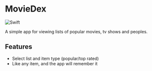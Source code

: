 # MovieDex

![Swift](https://img.shields.io/badge/swift-F54A2A?style=for-the-badge&logo=swift&logoColor=white)

A simple app for viewing lists of popular movies, tv shows and peoples.

## Features

- Select list and item type (popular/top rated)
- Like any item, and the app will remember it
